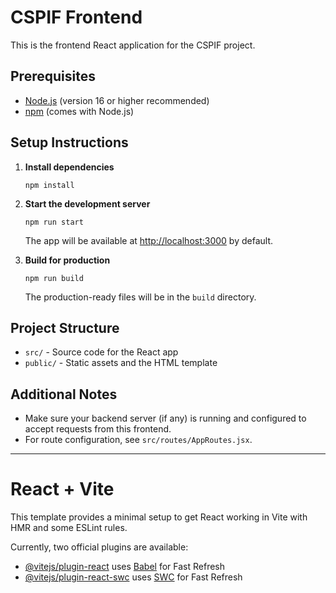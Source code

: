 # CSPIF Frontend

This is the frontend React application for the CSPIF project.

## Prerequisites

- [Node.js](https://nodejs.org/) (version 16 or higher recommended)
- [npm](https://www.npmjs.com/) (comes with Node.js)

## Setup Instructions

1. **Install dependencies**

   ```
   npm install
   ```

2. **Start the development server**

   ```
   npm run start
   ```

   The app will be available at [http://localhost:3000](http://localhost:3000) by default.

3. **Build for production**

   ```
   npm run build
   ```

   The production-ready files will be in the `build` directory.

## Project Structure

- `src/` - Source code for the React app
- `public/` - Static assets and the HTML template

## Additional Notes

- Make sure your backend server (if any) is running and configured to accept requests from this frontend.
- For route configuration, see `src/routes/AppRoutes.jsx`.

---

# React + Vite

This template provides a minimal setup to get React working in Vite with HMR and some ESLint rules.

Currently, two official plugins are available:

- [@vitejs/plugin-react](https://github.com/vitejs/vite-plugin-react/blob/main/packages/plugin-react/README.md) uses [Babel](https://babeljs.io/) for Fast Refresh
- [@vitejs/plugin-react-swc](https://github.com/vitejs/vite-plugin-react-swc) uses [SWC](https://swc.rs/) for Fast Refresh
